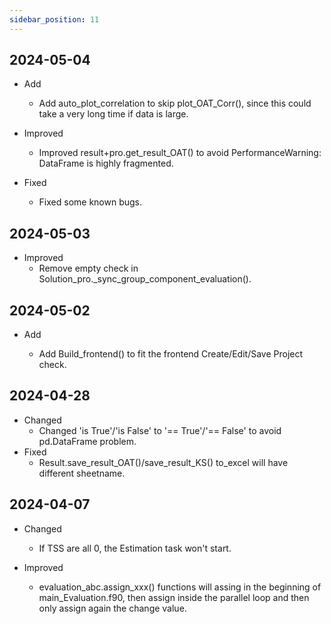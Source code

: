 ```yaml
---
sidebar_position: 11
---
```


## 2024-05-04

- Add

  - Add auto_plot_correlation to skip plot_OAT_Corr(), since this could take a very long time if data is large.

- Improved

  - Improved result+pro.get_result_OAT() to avoid PerformanceWarning: DataFrame is highly fragmented.

- Fixed
  - Fixed some known bugs.

## 2024-05-03

- Improved
  - Remove empty check in Solution_pro.\_sync_group_component_evaluation().

## 2024-05-02

- Add

  - Add Build_frontend() to fit the frontend Create/Edit/Save Project check.

## 2024-04-28

- Changed
  - Changed 'is True'/'is False' to '== True'/'== False' to avoid pd.DataFrame problem.
- Fixed
  - Result.save_result_OAT()/save_result_KS() to_excel will have different sheetname.

## 2024-04-07

- Changed

  - If TSS are all 0, the Estimation task won't start.

- Improved
  - evaluation_abc.assign_xxx() functions will assing in the beginning of main_Evaluation.f90, then assign inside the parallel loop and then only assign again the change value.
